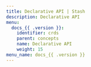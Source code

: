 ```yaml
---
title: Declarative API | Stash
description: Declarative API
menu:
  docs_{{ .version }}:
    identifier: crds
    parent: concepts
    name: Declarative API
    weight: 15
menu_name: docs_{{ .version }}
---
```

